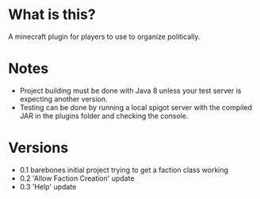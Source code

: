 # What is this?
A minecraft plugin for players to use to organize politically.

# Notes
- Project building must be done with Java 8 unless your test server is expecting another version.
- Testing can be done by running a local spigot server with the compiled JAR in the plugins folder and checking the console.

# Versions
-  0.1 barebones initial project trying to get a faction class working
-  0.2 'Allow Faction Creation' update
-  0.3 'Help' update